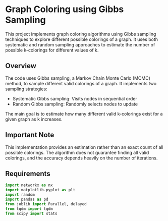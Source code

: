 # Graph Coloring using Gibbs Sampling

This project implements graph coloring algorithms using Gibbs sampling techniques to explore different possible colorings of a graph. It uses both systematic and random sampling approaches to estimate the number of possible k-colorings for different values of k.

## Overview

The code uses Gibbs sampling, a Markov Chain Monte Carlo (MCMC) method, to sample different valid colorings of a graph. It implements two sampling strategies:

- Systematic Gibbs sampling: Visits nodes in sequential order
- Random Gibbs sampling: Randomly selects nodes to update

The main goal is to estimate how many different valid k-colorings exist for a given graph as k increases.

## Important Note
This implementation provides an estimation rather than an exact count of all possible colorings. The algorithm does not guarantee finding all valid colorings, and the accuracy depends heavily on the number of iterations. 

## Requirements

```python
import networkx as nx
import matplotlib.pyplot as plt
import random
import pandas as pd
from joblib import Parallel, delayed
from tqdm import tqdm
from scipy import stats
